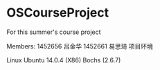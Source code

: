# OSCourseProject
For this summer's course project

Members:
    1452656 吕金华
    1452661 易思琦
项目环境

Linux Ubuntu 14.0.4 (X86)
Bochs (2.6.7)

